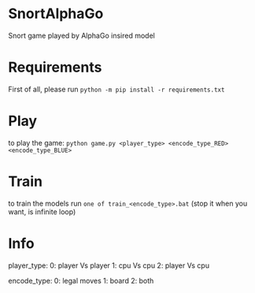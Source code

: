 # SnortAlphaGo
Snort game played by AlphaGo insired model

# Requirements
First of all, please run `python -m pip install -r requirements.txt`

# Play
to play the game:
`python game.py <player_type> <encode_type_RED> <encode_type_BLUE>`


# Train
to train the models run 
`one of train_<encode_type>.bat`
(stop it when you want, is infinite loop)

# Info

player_type:
	0: player Vs player
	1: cpu Vs cpu
	2: player Vs cpu

encode_type:
	0: legal moves
	1: board
	2: both